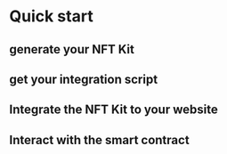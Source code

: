 # Quick start
## generate your NFT Kit
## get your integration script
## Integrate the NFT Kit to your website
## Interact with the smart contract
